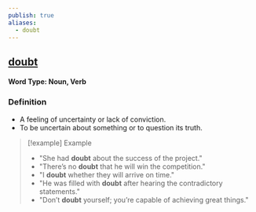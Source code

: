 ```yaml
---
publish: true
aliases:
  - doubt
---
```


## [doubt](https://dictionary.cambridge.org/dictionary/english/doubt)
#### Word Type: Noun, Verb

### Definition
- A feeling of uncertainty or lack of conviction.  
- To be uncertain about something or to question its truth.

> [!example] Example
> 
> - "She had **doubt** about the success of the project."
> - "There’s no **doubt** that he will win the competition."
> - "I **doubt** whether they will arrive on time."
> - "He was filled with **doubt** after hearing the contradictory statements."
> - "Don’t **doubt** yourself; you’re capable of achieving great things."